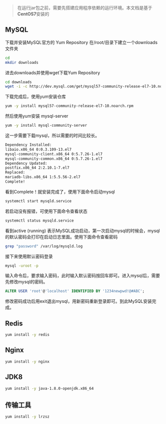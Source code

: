 > 在运行jar包之前，需要先搭建应用程序依赖的运行环境。本文档是基于**CentOS7**安装的



## MySQL


下载并安装MySQL官方的 Yum Repository
在/root/目录下建立一个downloads文件夹
	
```bash
cd 
mkdir downloads
```

进去downloads并使用wget下载Yum Repository

```bash
cd downloads
wget -i -c http://dev.mysql.com/get/mysql57-community-release-el7-10.noarch.rpm
```

下载完成后，使用yum安装仓库
	
```bash
yum -y install mysql57-community-release-el7-10.noarch.rpm
```

然后使用yum安装 mysql-server
	
```bash
yum -y install mysql-community-server
```

这一步需要下载mysql，所以需要的时间比较长。

```bash
Dependency Installed:
libaio.x86_64 0:0.3.109-13.el7                                                          
mysql-community-client.x86_64 0:5.7.26-1.el7                                            
mysql-community-common.x86_64 0:5.7.26-1.el7                                            
Dependency Updated:
postfix.x86_64 2:2.10.1-7.el7                                                           
Replaced:
mariadb-libs.x86_64 1:5.5.56-2.el7                                                      
Complete!
```

看到Complete！就安装完成了，使用下面命令启动mysql

```bash
systemctl start mysqld.service
```

若启动没有报错，可使用下面命令查看状态

```bash
systemctl status mysqld.service
```

看到active (running) 表示MySQL成功启动，第一次启动mysql的时候会，mysql的默认密码会打印在启动日志里面。使用下面命令查看密码

```bash
grep "password" /var/log/mysqld.log
```

接下来使用默认密码登录
	
```bash
mysql -uroot -p
```

输入命令后，要求输入密码，此时输入默认密码按回车即可。进入mysql后，需要先修改mysql的密码。

```sql
ALTER USER 'root'@'localhost' IDENTIFIED BY '1234newpwd!@#ABC';
```

修改密码成功后用exit退出mysql，用新密码重新登录即可。到此MySQL安装完成。
	

## Redis

```bash
yum install -y redis
```



## Nginx

```bash
yum install -y nginx
```



## JDK8

```bash
yum install -y java-1.8.0-openjdk.x86_64
```



## 传输工具

```bash
yum install -y lrzsz
```

